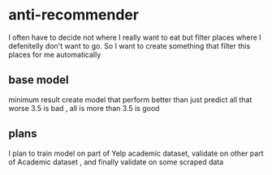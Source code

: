 # anti-recommender
I often have to decide not where I really want to eat but filter places where I defenitelly don't want to go.
So I want to create something that filter this places for me automatically

## base model

minimum result create model that perform better than just predict all that worse 3.5 is bad , all is more than 3.5 is good

## plans

I plan to train model on part of Yelp academic dataset, validate on other part of Academic dataset , 
and finally validate on some scraped data

